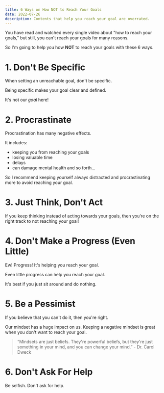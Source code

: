 ```yaml
---
title: 6 Ways on How NOT to Reach Your Goals
date: 2022-07-26
description: Contents that help you reach your goal are overrated.
---
```


You have read and watched every single video about "how to reach your goals," but still, you can't reach your goals for many reasons.

So I'm going to help you how **NOT** to reach your goals with these 6 ways.

# 1. Don't Be Specific
When setting an unreachable goal, don't be specific.

Being specific makes your goal clear and defined.

It's not our *goal* here!

# 2. Procrastinate
Procrastination has many negative effects.

It includes:
- keeping you from reaching your goals
- losing valuable time
- delays
- can damage mental health and so forth...

So I recommend keeping yourself always distracted and procrastinating more to avoid reaching your goal.

# 3. Just Think, Don't Act
If you keep thinking instead of acting towards your goals, then you're on the right track to not reaching your goal!

# 4. Don't Make a Progress (Even Little)
Ew! Progress! It's helping you reach your goal.

Even little progress can help you reach your goal.

It's best if you just sit around and do nothing.

# 5. Be a Pessimist
If you believe that you can't do it, then you're right.

Our mindset has a huge impact on us. Keeping a negative mindset is great when you don't want to reach your goal.

> “Mindsets are just beliefs. They're powerful beliefs, but they're just something in your mind, and you can change your mind.” - Dr. Carol Dweck

# 6. Don't Ask For Help
Be selfish. Don't ask for help.
